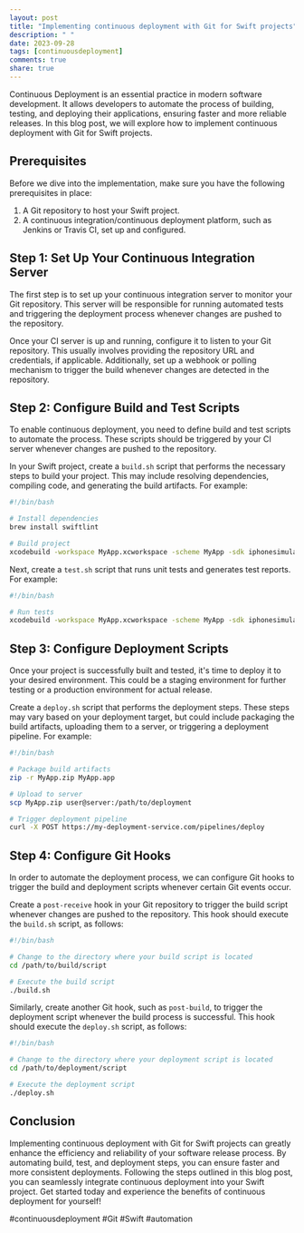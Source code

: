 ```yaml
---
layout: post
title: "Implementing continuous deployment with Git for Swift projects"
description: " "
date: 2023-09-28
tags: [continuousdeployment]
comments: true
share: true
---
```


Continuous Deployment is an essential practice in modern software development. It allows developers to automate the process of building, testing, and deploying their applications, ensuring faster and more reliable releases. In this blog post, we will explore how to implement continuous deployment with Git for Swift projects. 

## Prerequisites

Before we dive into the implementation, make sure you have the following prerequisites in place:

1. A Git repository to host your Swift project.
2. A continuous integration/continuous deployment platform, such as Jenkins or Travis CI, set up and configured. 

## Step 1: Set Up Your Continuous Integration Server

The first step is to set up your continuous integration server to monitor your Git repository. This server will be responsible for running automated tests and triggering the deployment process whenever changes are pushed to the repository.

Once your CI server is up and running, configure it to listen to your Git repository. This usually involves providing the repository URL and credentials, if applicable. Additionally, set up a webhook or polling mechanism to trigger the build whenever changes are detected in the repository.

## Step 2: Configure Build and Test Scripts

To enable continuous deployment, you need to define build and test scripts to automate the process. These scripts should be triggered by your CI server whenever changes are pushed to the repository.

In your Swift project, create a `build.sh` script that performs the necessary steps to build your project. This may include resolving dependencies, compiling code, and generating the build artifacts. For example:

```bash
#!/bin/bash

# Install dependencies
brew install swiftlint

# Build project
xcodebuild -workspace MyApp.xcworkspace -scheme MyApp -sdk iphonesimulator -destination 'platform=iOS Simulator,name=iPhone 12,OS=latest' clean build CODE_SIGNING_REQUIRED=NO
```

Next, create a `test.sh` script that runs unit tests and generates test reports. For example:

```bash
#!/bin/bash

# Run tests
xcodebuild -workspace MyApp.xcworkspace -scheme MyApp -sdk iphonesimulator -destination 'platform=iOS Simulator,name=iPhone 12,OS=latest' test CODE_SIGNING_REQUIRED=NO | xcpretty
```

## Step 3: Configure Deployment Scripts

Once your project is successfully built and tested, it's time to deploy it to your desired environment. This could be a staging environment for further testing or a production environment for actual release.

Create a `deploy.sh` script that performs the deployment steps. These steps may vary based on your deployment target, but could include packaging the build artifacts, uploading them to a server, or triggering a deployment pipeline. For example:

```bash
#!/bin/bash

# Package build artifacts
zip -r MyApp.zip MyApp.app

# Upload to server
scp MyApp.zip user@server:/path/to/deployment

# Trigger deployment pipeline
curl -X POST https://my-deployment-service.com/pipelines/deploy
```

## Step 4: Configure Git Hooks

In order to automate the deployment process, we can configure Git hooks to trigger the build and deployment scripts whenever certain Git events occur.

Create a `post-receive` hook in your Git repository to trigger the build script whenever changes are pushed to the repository. This hook should execute the `build.sh` script, as follows:

```bash
#!/bin/bash

# Change to the directory where your build script is located
cd /path/to/build/script

# Execute the build script
./build.sh
```

Similarly, create another Git hook, such as `post-build`, to trigger the deployment script whenever the build process is successful. This hook should execute the `deploy.sh` script, as follows:

```bash
#!/bin/bash

# Change to the directory where your deployment script is located
cd /path/to/deployment/script

# Execute the deployment script
./deploy.sh
```

## Conclusion

Implementing continuous deployment with Git for Swift projects can greatly enhance the efficiency and reliability of your software release process. By automating build, test, and deployment steps, you can ensure faster and more consistent deployments. Following the steps outlined in this blog post, you can seamlessly integrate continuous deployment into your Swift project. Get started today and experience the benefits of continuous deployment for yourself!

#continuousdeployment #Git #Swift #automation